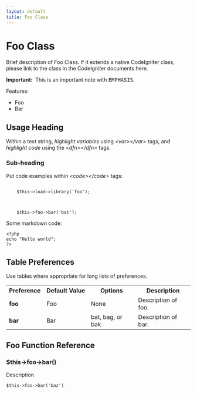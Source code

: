 ```yaml
---
layout: default
title: Foo Class
---
```


<h1>Foo Class</h1>

<p>Brief description of Foo Class.  If it extends a native CodeIgniter class, please link to the class in the CodeIgniter documents here.</p>

<p class="important"><strong>Important:</strong>&nbsp; This is an important note with <kbd>EMPHASIS</kbd>.</p>

<p>Features:</p>

<ul>
	<li>Foo</li>
	<li>Bar</li>
</ul>

<h2>Usage Heading</h2>

<p>Within a text string, <var>highlight variables</var> using <var>&lt;var&gt;&lt;/var&gt;</var> tags, and <dfn>highlight code</dfn> using the <dfn>&lt;dfn&gt;&lt;/dfn&gt;</dfn> tags.</p>

<h3>Sub-heading</h3>

<p>Put code examples within <dfn>&lt;code&gt;&lt;/code&gt;</dfn> tags:</p>

<code>
	$this->load->library('foo');<br />
	<br />
	$this->foo->bar('bat');
</code>

Some markdown code:

    <?php
    echo "Hello world";
    ?>


<h2>Table Preferences</h2>

<p>Use tables where appropriate for long lists of preferences.</p>


<table cellpadding="0" cellspacing="1" border="0" style="width:100%" class="tableborder">
<tr>
	<th>Preference</th>
	<th>Default&nbsp;Value</th>
	<th>Options</th>
	<th>Description</th>
</tr>
<tr>
	<td class="td"><strong>foo</strong></td>
	<td class="td">Foo</td>
	<td class="td">None</td>
	<td class="td">Description of foo.</td>
</tr>
<tr>
	<td class="td"><strong>bar</strong></td>
	<td class="td">Bar</td>
	<td class="td">bat, bag, or bak</td>
	<td class="td">Description of bar.</td>
</tr>
</table>

<h2>Foo Function Reference</h2>

<h3>$this->foo->bar()</h3>
<p>Description</p>
<code>$this->foo->bar('<var>baz</var>')</code>
